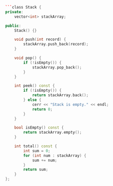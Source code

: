 ```c++
```class Stack {
private:
    vector<int> stackArray;

public:
    Stack() {}

    void push(int record) {
        stackArray.push_back(record);
    }

    void pop() {
        if (!isEmpty()) {
            stackArray.pop_back();
        }
    }

    int peek() const {
        if (!isEmpty()) {
            return stackArray.back();
        } else {
            cerr << "Stack is empty." << endl;
            return 0;
        }
    }

    bool isEmpty() const {
        return stackArray.empty();
    }

    int total() const {
        int sum = 0;
        for (int num : stackArray) {
            sum += num;
        }
        return sum;
    }
};

